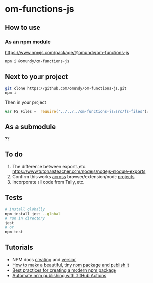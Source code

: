 # om-functions-js





## How to use


### As an npm module

https://www.npmjs.com/package/@omundy/om-functions-js

```bash
npm i @omundy/om-functions-js
```


## Next to your project

```bash
git clone https://github.com/omundy/om-functions-js.git
npm i
```

Then in your project

```js
var FS_Files =  require('../../../om-functions-js/src/fs-files');
```



## As a submodule

??




## To do

1. The difference between exports,etc. https://www.tutorialsteacher.com/nodejs/nodejs-module-exports
1. Confirm this works [across](https://www.google.com/search?q=share+code+between+javascript+in+the+browser+and+node&oq=share+code+between+javascript+in+the+browser+and+node&aqs=chrome..69i57.9653j0j7&sourceid=chrome&ie=UTF-8) browser/extension/node [projects](https://stackoverflow.com/questions/3225251/how-can-i-share-code-between-node-js-and-the-browser)
1. Incorporate all code from Tally, etc.



## Tests

```bash
# install globally
npm install jest --global
# run in directory
jest
# or
npm test
```


## Tutorials

- NPM docs [creating](https://docs.npmjs.com/creating-node-js-modules) and [version](https://docs.npmjs.com/updating-your-published-package-version-number)
- [How to make a beautiful, tiny npm package and publish it](https://www.freecodecamp.org/news/how-to-make-a-beautiful-tiny-npm-package-and-publish-it-2881d4307f78/)
- [Best practices for creating a modern npm package](https://snyk.io/blog/best-practices-create-modern-npm-package/)
- [Automate npm publishing with GitHub Actions](https://superface.ai/blog/npm-publish-gh-actions-changelog)
